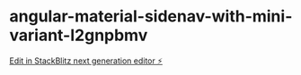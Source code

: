 # angular-material-sidenav-with-mini-variant-l2gnpbmv

[Edit in StackBlitz next generation editor ⚡️](https://stackblitz.com/~/github.com/ValerioJiang/angular-material-sidenav-with-mini-variant-l2gnpbmv)